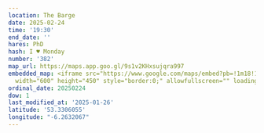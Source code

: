 ```yaml
---
location: The Barge
date: 2025-02-24
time: '19:30'
end_date: ''
hares: PhD
hash: I ♥ Monday
number: '382'
map_url: https://maps.app.goo.gl/9s1v2KHxsujqra997
embedded_map: <iframe src="https://www.google.com/maps/embed?pb=!1m18!1m12!1m3!1d2382.7066544439285!2d-6.263206687522448!3d53.33060547578535!2m3!1f0!2f0!3f0!3m2!1i1024!2i768!4f13.1!3m3!1m2!1s0x48670cf1d0ca2821%3A0x932278b29fcbb15f!2sMcCaffertys%20at%20the%20Barge!5e0!3m2!1sen!2sie!4v1737906470323!5m2!1sen!2sie"
  width="600" height="450" style="border:0;" allowfullscreen="" loading="lazy" referrerpolicy="no-referrer-when-downgrade"></iframe>
ordinal_date: 20250224
dow: 1
last_modified_at: '2025-01-26'
latitude: '53.3306055'
longitude: "-6.2632067"
---
```


